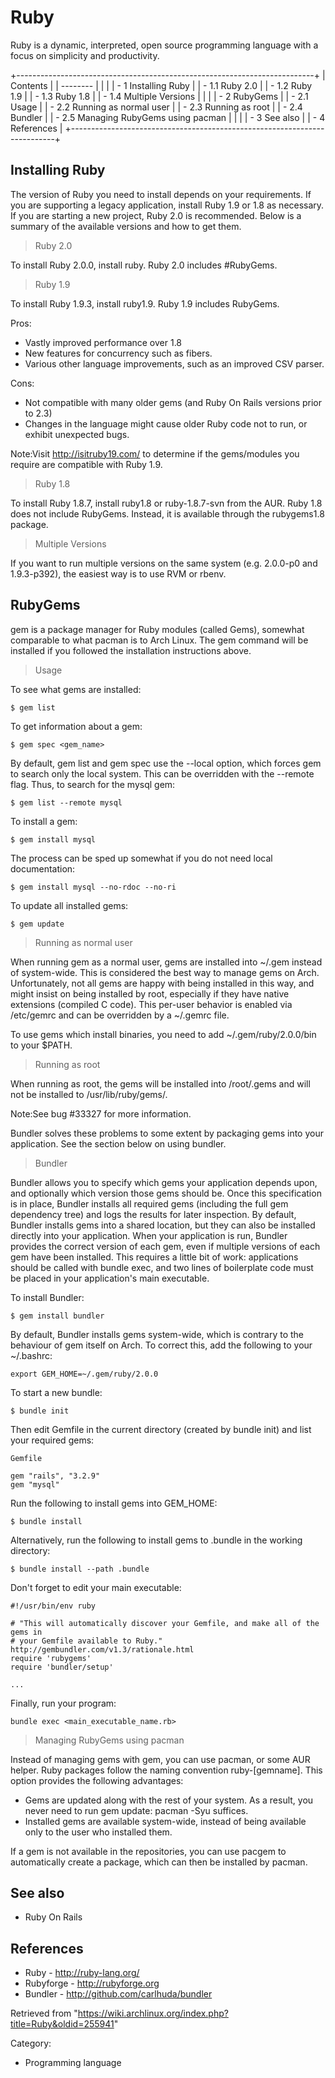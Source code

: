 Ruby
====

Ruby is a dynamic, interpreted, open source programming language with a
focus on simplicity and productivity.

+--------------------------------------------------------------------------+
| Contents                                                                 |
| --------                                                                 |
|                                                                          |
| -   1 Installing Ruby                                                    |
|     -   1.1 Ruby 2.0                                                     |
|     -   1.2 Ruby 1.9                                                     |
|     -   1.3 Ruby 1.8                                                     |
|     -   1.4 Multiple Versions                                            |
|                                                                          |
| -   2 RubyGems                                                           |
|     -   2.1 Usage                                                        |
|     -   2.2 Running as normal user                                       |
|     -   2.3 Running as root                                              |
|     -   2.4 Bundler                                                      |
|     -   2.5 Managing RubyGems using pacman                               |
|                                                                          |
| -   3 See also                                                           |
| -   4 References                                                         |
+--------------------------------------------------------------------------+

Installing Ruby
---------------

The version of Ruby you need to install depends on your requirements. If
you are supporting a legacy application, install Ruby 1.9 or 1.8 as
necessary. If you are starting a new project, Ruby 2.0 is recommended.
Below is a summary of the available versions and how to get them.

> Ruby 2.0

To install Ruby 2.0.0, install ruby. Ruby 2.0 includes #RubyGems.

> Ruby 1.9

To install Ruby 1.9.3, install ruby1.9. Ruby 1.9 includes RubyGems.

Pros:

-   Vastly improved performance over 1.8
-   New features for concurrency such as fibers.
-   Various other language improvements, such as an improved CSV parser.

Cons:

-   Not compatible with many older gems (and Ruby On Rails versions
    prior to 2.3)
-   Changes in the language might cause older Ruby code not to run, or
    exhibit unexpected bugs.

Note:Visit http://isitruby19.com/ to determine if the gems/modules you
require are compatible with Ruby 1.9.

> Ruby 1.8

To install Ruby 1.8.7, install ruby1.8 or ruby-1.8.7-svn from the AUR.
Ruby 1.8 does not include RubyGems. Instead, it is available through the
rubygems1.8 package.

> Multiple Versions

If you want to run multiple versions on the same system (e.g. 2.0.0-p0
and 1.9.3-p392), the easiest way is to use RVM or rbenv.

RubyGems
--------

gem is a package manager for Ruby modules (called Gems), somewhat
comparable to what pacman is to Arch Linux. The gem command will be
installed if you followed the installation instructions above.

> Usage

To see what gems are installed:

    $ gem list

To get information about a gem:

    $ gem spec <gem_name>

By default, gem list and gem spec use the --local option, which forces
gem to search only the local system. This can be overridden with the
--remote flag. Thus, to search for the mysql gem:

    $ gem list --remote mysql

To install a gem:

    $ gem install mysql

The process can be sped up somewhat if you do not need local
documentation:

    $ gem install mysql --no-rdoc --no-ri

To update all installed gems:

    $ gem update

> Running as normal user

When running gem as a normal user, gems are installed into ~/.gem
instead of system-wide. This is considered the best way to manage gems
on Arch. Unfortunately, not all gems are happy with being installed in
this way, and might insist on being installed by root, especially if
they have native extensions (compiled C code). This per-user behavior is
enabled via /etc/gemrc and can be overridden by a ~/.gemrc file.

To use gems which install binaries, you need to add
~/.gem/ruby/2.0.0/bin to your $PATH.

> Running as root

When running as root, the gems will be installed into /root/.gems and
will not be installed to /usr/lib/ruby/gems/.

Note:See bug #33327 for more information.

Bundler solves these problems to some extent by packaging gems into your
application. See the section below on using bundler.

> Bundler

Bundler allows you to specify which gems your application depends upon,
and optionally which version those gems should be. Once this
specification is in place, Bundler installs all required gems (including
the full gem dependency tree) and logs the results for later inspection.
By default, Bundler installs gems into a shared location, but they can
also be installed directly into your application. When your application
is run, Bundler provides the correct version of each gem, even if
multiple versions of each gem have been installed. This requires a
little bit of work: applications should be called with bundle exec, and
two lines of boilerplate code must be placed in your application's main
executable.

To install Bundler:

    $ gem install bundler

By default, Bundler installs gems system-wide, which is contrary to the
behaviour of gem itself on Arch. To correct this, add the following to
your ~/.bashrc:

    export GEM_HOME=~/.gem/ruby/2.0.0

To start a new bundle:

    $ bundle init

Then edit Gemfile in the current directory (created by bundle init) and
list your required gems:

    Gemfile

    gem "rails", "3.2.9"
    gem "mysql"

Run the following to install gems into GEM_HOME:

    $ bundle install

Alternatively, run the following to install gems to .bundle in the
working directory:

    $ bundle install --path .bundle

Don't forget to edit your main executable:

    #!/usr/bin/env ruby

    # "This will automatically discover your Gemfile, and make all of the gems in
    # your Gemfile available to Ruby." http://gembundler.com/v1.3/rationale.html
    require 'rubygems'
    require 'bundler/setup'

    ...

Finally, run your program:

    bundle exec <main_executable_name.rb>

> Managing RubyGems using pacman

Instead of managing gems with gem, you can use pacman, or some AUR
helper. Ruby packages follow the naming convention ruby-[gemname]. This
option provides the following advantages:

-   Gems are updated along with the rest of your system. As a result,
    you never need to run gem update: pacman -Syu suffices.
-   Installed gems are available system-wide, instead of being available
    only to the user who installed them.

If a gem is not available in the repositories, you can use pacgem to
automatically create a package, which can then be installed by pacman.

See also
--------

-   Ruby On Rails

References
----------

-   Ruby - http://ruby-lang.org/
-   Rubyforge - http://rubyforge.org
-   Bundler - http://github.com/carlhuda/bundler

Retrieved from
"https://wiki.archlinux.org/index.php?title=Ruby&oldid=255941"

Category:

-   Programming language
